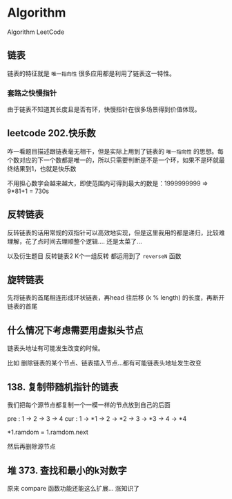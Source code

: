 # Algorithm
Algorithm  LeetCode


## 链表

链表的特征就是 `唯一指向性`
很多应用都是利用了链表这一特性。


### 套路之快慢指针

由于链表不知道其长度且是否有环，快慢指针在很多场景得到价值体现。


## leetcode 202.快乐数

咋一看题目描述跟链表毫无相干，但是实际上用到了链表的 `唯一指向性` 的思想。每个数对应的下一个数都是唯一的，所以只需要判断是不是一个环，如果不是环就最终结果到1，也就是快乐数

不用担心数字会越来越大，即使范围内可得到最大的数是：1999999999 => 9*81+1 = 730s

## 反转链表

反转链表的话用常规的双指针可以高效地实现，但是这里我用的都是递归，比较难理解，花了点时间去理顺整个逻辑.... 还是太菜了...

以及衍生题目 反转链表2 K个一组反转 都运用到了 `reverseN` 函数

## 旋转链表

先将链表的首尾相连形成环状链表，再head 往后移 (k % length) 的长度，再断开链表的首尾

## 什么情况下考虑需要用虚拟头节点

链表头地址有可能发生改变的时候。

比如 删除链表的某个节点、链表插入节点...都有可能链表头地址发生改变


## 138. 复制带随机指针的链表

我们把每个源节点都复制一个一模一样的节点放到自己的后面

pre :  1 -> 2 -> 3 -> 4
cur :  1 -> *1 -> 2 -> *2 -> 3 -> *3 -> 4 -> *4

*1.ramdom = 1.ramdom.next

然后再删除源节点


## 堆 373. 查找和最小的k对数字

原来 compare 函数功能还能这么扩展...
涨知识了
